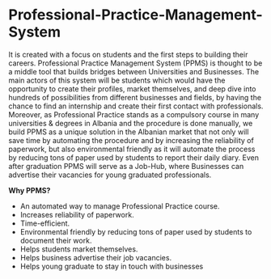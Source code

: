 # Professional-Practice-Management-System
It is created with a focus on students and the first steps to building their careers. Professional Practice Management System (PPMS) is thought to be a middle tool that builds bridges between Universities and Businesses. The main actors of this system will be students which would have the opportunity to create their profiles, market themselves, and deep dive into hundreds of possibilities from different businesses and fields, by having the chance to find an internship and create their first contact with professionals. 
Moreover, as Professional Practice stands as a compulsory course in many universities & degrees in Albania and the procedure is done manually, we build PPMS as a unique solution in the Albanian market that not only will save time by automating the procedure and by increasing the reliability of paperwork, but also environmental friendly as it will automate the process by reducing tons of paper used by students to report their daily diary. Even after graduation PPMS will serve as a Job-Hub, where Businesses can advertise their vacancies for young graduated professionals.

**Why PPMS?**
* An automated way to manage Professional Practice course.
* Increases reliability of paperwork.
* Time-efficient.
* Environmental friendly by reducing tons of paper used by students to document their work.
* Helps students market themselves.
* Helps business advertise their job vacancies.
* Helps young graduate to stay in touch with businesses
